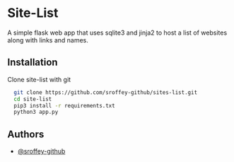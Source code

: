 
# Site-List

A simple flask web app that uses sqlite3 and jinja2 to host a list of websites along with links and names.


## Installation

Clone site-list with git

```bash
  git clone https://github.com/sroffey-github/sites-list.git
  cd site-list
  pip3 install -r requirements.txt
  python3 app.py
```
    
## Authors

- [@sroffey-github](https://www.github.com/sroffey-github)

